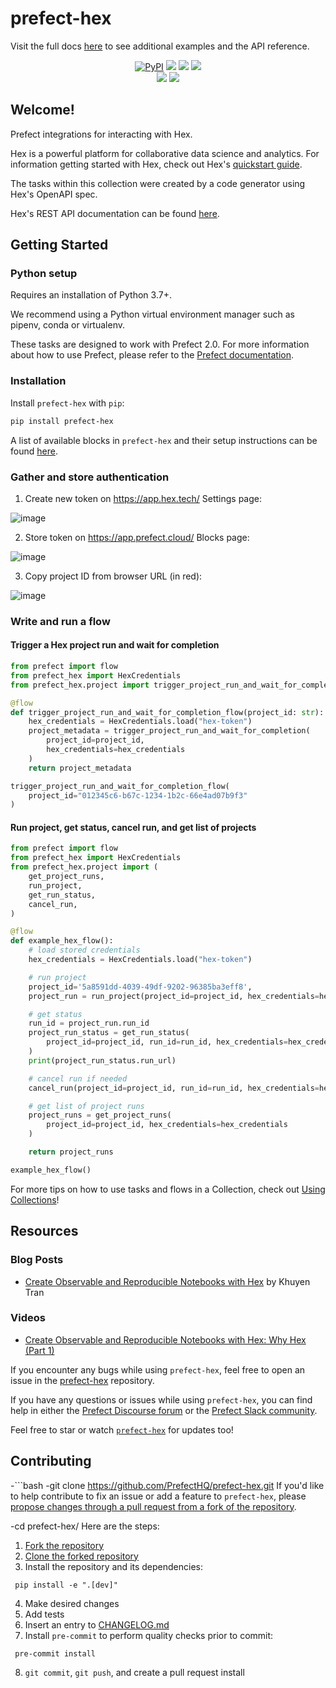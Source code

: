 # prefect-hex

Visit the full docs [here](https://PrefectHQ.github.io/prefect-hex) to see additional examples and the API reference.

<p align="center">
    <a href="https://pypi.python.org/pypi/prefect-hex/" alt="PyPI version">
        <img alt="PyPI" src="https://img.shields.io/pypi/v/prefect-hex?color=0052FF&labelColor=090422"></a>
    <a href="https://github.com/PrefectHQ/prefect-hex/" alt="Stars">
        <img src="https://img.shields.io/github/stars/PrefectHQ/prefect-hex?color=0052FF&labelColor=090422" /></a>
    <a href="https://pepy.tech/badge/prefect-hex/" alt="Downloads">
        <img src="https://img.shields.io/pypi/dm/prefect-hex?color=0052FF&labelColor=090422" /></a>
    <a href="https://github.com/PrefectHQ/prefect-hex/pulse" alt="Activity">
        <img src="https://img.shields.io/github/commit-activity/m/PrefectHQ/prefect-hex?color=0052FF&labelColor=090422" /></a>
    <br>
    <a href="https://prefect-community.slack.com" alt="Slack">
        <img src="https://img.shields.io/badge/slack-join_community-red.svg?color=0052FF&labelColor=090422&logo=slack" /></a>
    <a href="https://discourse.prefect.io/" alt="Discourse">
        <img src="https://img.shields.io/badge/discourse-browse_forum-red.svg?color=0052FF&labelColor=090422&logo=discourse" /></a>
</p>

## Welcome!

Prefect integrations for interacting with Hex. 

Hex is a powerful platform for collaborative data science and analytics. For information getting started with Hex, check out Hex's [quickstart guide](https://learn.hex.tech/quickstart).

The tasks within this collection were created by a code generator using Hex's OpenAPI spec.

Hex's REST API documentation can be found [here](https://learn.hex.tech/docs/develop-logic/hex-api/api-reference).

## Getting Started

### Python setup

Requires an installation of Python 3.7+.

We recommend using a Python virtual environment manager such as pipenv, conda or virtualenv.

These tasks are designed to work with Prefect 2.0. For more information about how to use Prefect, please refer to the [Prefect documentation](https://orion-docs.prefect.io/).

### Installation

Install `prefect-hex` with `pip`:

```bash
pip install prefect-hex
```

A list of available blocks in `prefect-hex` and their setup instructions can be found [here](https://PrefectHQ.github.io/prefect-hex/#blocks-catalog).


### Gather and store authentication

1. Create new token on https://app.hex.tech/ Settings page:

![image](https://user-images.githubusercontent.com/15331990/201996947-07765380-50c4-4c61-9044-bd93e4b8efc7.png)

2. Store token on https://app.prefect.cloud/ Blocks page:

![image](https://user-images.githubusercontent.com/15331990/201997292-b3a18254-229f-4689-aaec-07a990cdaf87.png)

3. Copy project ID from browser URL (in red):

![image](https://user-images.githubusercontent.com/15331990/202002588-55a895b2-de89-438f-ac96-c86940946336.png)

### Write and run a flow

#### Trigger a Hex project run and wait for completion
```python
from prefect import flow
from prefect_hex import HexCredentials
from prefect_hex.project import trigger_project_run_and_wait_for_completion

@flow
def trigger_project_run_and_wait_for_completion_flow(project_id: str):
    hex_credentials = HexCredentials.load("hex-token")
    project_metadata = trigger_project_run_and_wait_for_completion(
        project_id=project_id,
        hex_credentials=hex_credentials
    )
    return project_metadata

trigger_project_run_and_wait_for_completion_flow(
    project_id="012345c6-b67c-1234-1b2c-66e4ad07b9f3"
)
```

#### Run project, get status, cancel run, and get list of projects
```python
from prefect import flow
from prefect_hex import HexCredentials
from prefect_hex.project import (
    get_project_runs,
    run_project,
    get_run_status,
    cancel_run,
)

@flow
def example_hex_flow():
    # load stored credentials
    hex_credentials = HexCredentials.load("hex-token")

    # run project
    project_id='5a8591dd-4039-49df-9202-96385ba3eff8',
    project_run = run_project(project_id=project_id, hex_credentials=hex_credentials)

    # get status
    run_id = project_run.run_id
    project_run_status = get_run_status(
        project_id=project_id, run_id=run_id, hex_credentials=hex_credentials
    )
    print(project_run_status.run_url)

    # cancel run if needed
    cancel_run(project_id=project_id, run_id=run_id, hex_credentials=hex_credentials)

    # get list of project runs
    project_runs = get_project_runs(
        project_id=project_id, hex_credentials=hex_credentials
    )

    return project_runs

example_hex_flow()
```

For more tips on how to use tasks and flows in a Collection, check out [Using Collections](https://orion-docs.prefect.io/collections/usage/)!

## Resources

### Blog Posts

- [Create Observable and Reproducible Notebooks with Hex](https://towardsdatascience.com/create-observable-and-reproducible-notebooks-with-hex-460e75818a09) by Khuyen Tran

### Videos

- [Create Observable and Reproducible Notebooks with Hex: Why Hex (Part 1)](https://youtu.be/_BjqCrun4nE)

If you encounter any bugs while using `prefect-hex`, feel free to open an issue in the [prefect-hex](https://github.com/PrefectHQ/prefect-hex) repository.

If you have any questions or issues while using `prefect-hex`, you can find help in either the [Prefect Discourse forum](https://discourse.prefect.io/) or the [Prefect Slack community](https://prefect.io/slack).

Feel free to star or watch [`prefect-hex`](https://github.com/PrefectHQ/prefect-hex) for updates too!

## Contributing
 
-```bash
-git clone https://github.com/PrefectHQ/prefect-hex.git
If you'd like to help contribute to fix an issue or add a feature to `prefect-hex`, please [propose changes through a pull request from a fork of the repository](https://docs.github.com/en/pull-requests/collaborating-with-pull-requests/proposing-changes-to-your-work-with-pull-requests/creating-a-pull-request-from-a-fork).
 
-cd prefect-hex/
Here are the steps:
 
1. [Fork the repository](https://docs.github.com/en/get-started/quickstart/fork-a-repo#forking-a-repository)
2. [Clone the forked repository](https://docs.github.com/en/get-started/quickstart/fork-a-repo#cloning-your-forked-repository)
3. Install the repository and its dependencies:
```
 pip install -e ".[dev]"
```
4. Make desired changes
5. Add tests
6. Insert an entry to [CHANGELOG.md](https://github.com/PrefectHQ/prefect-hex/blob/main/CHANGELOG.md)
7. Install `pre-commit` to perform quality checks prior to commit:
```
 pre-commit install
 ```
8. `git commit`, `git push`, and create a pull request install